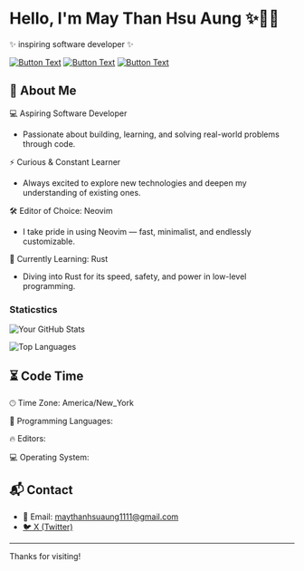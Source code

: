 # Hello, I'm May Than Hsu Aung ✨👱‍♀️
✨ inspiring software developer ✨

[![Button Text](https://img.shields.io/badge/Linked%20In-blue?style=for-the-badge)](https://www.linkedin.com/in/maythanhsu/)
[![Button Text](https://img.shields.io/badge/My%20Portfolio-pink?style=for-the-badge)](https://mayshecodes.vercel.app)
[![Button Text](https://img.shields.io/badge/Github-black?style=for-the-badge)](https://github.com/maythanhsuaung0-0)

## 👋 About Me

  💻 Aspiring Software Developer
  - Passionate about building, learning, and solving real-world problems through code.

  ⚡ Curious & Constant Learner
  - Always excited to explore new technologies and deepen my understanding of existing ones.

  🛠️ Editor of Choice: Neovim
  - I take pride in using Neovim — fast, minimalist, and endlessly customizable.

  🦀 Currently Learning: Rust
  - Diving into Rust for its speed, safety, and power in low-level programming.

### Staticstics

![Your GitHub Stats](https://github-readme-stats.vercel.app/api?username=maythanhsuaung0-0&show_icons=true&theme=tokyonight)

![Top Languages](https://github-readme-stats.vercel.app/api/top-langs/?username=maythanhsuaung0-0&layout=compact&theme=tokyonight)
## ⏳ Code Time

🕑︎ Time Zone: America/New_York

💬 Programming Languages: 
<!--START_SECTION:waka-->
<!--END_SECTION:waka-->

🔥 Editors: 
<!--START_SECTION:waka-editors-->
<!--END_SECTION:waka-editors-->

💻 Operating System: 
<!--START_SECTION:waka-os-->
<!--END_SECTION:waka-os-->




## 📬 Contact
- 📧 Email: maythanhsuaung1111@gmail.com
- [🐦 X (Twitter)](https://x.com/@shizuko042k) 

-----

Thanks for visiting!
